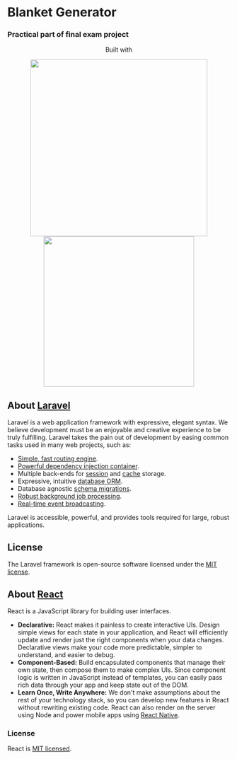 # Blanket Generator

### Practical part of final exam project 


<p align="center">Built with </p>
<p align="center">
    <img src="https://res.cloudinary.com/dtfbvvkyp/image/upload/v1566331377/laravel-logolockup-cmyk-red.svg" width="400">
    <img src="https://png2.cleanpng.com/sh/25ced91ff24f0f8e55445d41cee0bcaf/L0KzQYm3WMIxN6h5gZH0aYP2gLBuTgJmaZR5Rd54Z3Awgrbrlgguf5ZniNNsaz3lcbPsjL0uPZM8eqk7NUi5SYWCUcIvPWU7TaY9MEK0RYS7WME3QGY7TKU6Mz7zfri=/kisspng-react-logo-redux-webpack-babel--5b7b7258694912.5465440215348168564313.png" width="340">
</p>


## About [Laravel](https://laravel.com)

Laravel is a web application framework with expressive, elegant syntax. We believe development must be an enjoyable and creative experience to be truly fulfilling. Laravel takes the pain out of development by easing common tasks used in many web projects, such as:

- [Simple, fast routing engine](https://laravel.com/docs/routing).
- [Powerful dependency injection container](https://laravel.com/docs/container).
- Multiple back-ends for [session](https://laravel.com/docs/session) and [cache](https://laravel.com/docs/cache) storage.
- Expressive, intuitive [database ORM](https://laravel.com/docs/eloquent).
- Database agnostic [schema migrations](https://laravel.com/docs/migrations).
- [Robust background job processing](https://laravel.com/docs/queues).
- [Real-time event broadcasting](https://laravel.com/docs/broadcasting).

Laravel is accessible, powerful, and provides tools required for large, robust applications.

## License

The Laravel framework is open-source software licensed under the [MIT license](https://opensource.org/licenses/MIT).

## About [React](https://reactjs.org/)

React is a JavaScript library for building user interfaces.

* **Declarative:** React makes it painless to create interactive UIs. Design simple views for each state in your application, and React will efficiently update and render just the right components when your data changes. Declarative views make your code more predictable, simpler to understand, and easier to debug.
* **Component-Based:** Build encapsulated components that manage their own state, then compose them to make complex UIs. Since component logic is written in JavaScript instead of templates, you can easily pass rich data through your app and keep state out of the DOM.
* **Learn Once, Write Anywhere:** We don't make assumptions about the rest of your technology stack, so you can develop new features in React without rewriting existing code. React can also render on the server using Node and power mobile apps using [React Native](https://facebook.github.io/react-native/).

### License

React is [MIT licensed](./LICENSE).